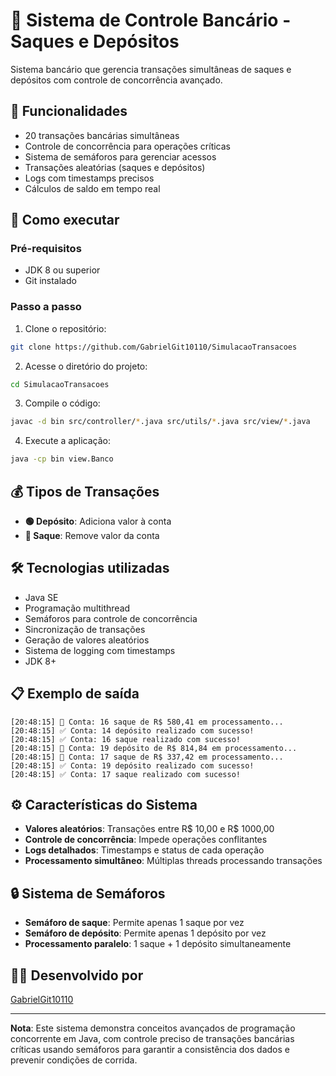 # 🏦 Sistema de Controle Bancário - Saques e Depósitos

Sistema bancário que gerencia transações simultâneas de saques e depósitos com controle de concorrência avançado.

## 🎯 Funcionalidades

- 20 transações bancárias simultâneas
- Controle de concorrência para operações críticas
- Sistema de semáforos para gerenciar acessos
- Transações aleatórias (saques e depósitos)
- Logs com timestamps precisos
- Cálculos de saldo em tempo real

## 🚀 Como executar

### Pré-requisitos
- JDK 8 ou superior
- Git instalado

### Passo a passo
1. Clone o repositório:
```bash
git clone https://github.com/GabrielGit10110/SimulacaoTransacoes
```

2. Acesse o diretório do projeto:
```bash
cd SimulacaoTransacoes
```

3. Compile o código:
```bash
javac -d bin src/controller/*.java src/utils/*.java src/view/*.java
```

4. Execute a aplicação:
```bash
java -cp bin view.Banco
```

## 💰 Tipos de Transações

- **🟢 Depósito**: Adiciona valor à conta
- **🔴 Saque**: Remove valor da conta

## 🛠️ Tecnologias utilizadas
- Java SE
- Programação multithread
- Semáforos para controle de concorrência
- Sincronização de transações
- Geração de valores aleatórios
- Sistema de logging com timestamps
- JDK 8+

## 📋 Exemplo de saída

```
[20:48:15] 🔄 Conta: 16 saque de R$ 580,41 em processamento...
[20:48:15] ✅ Conta: 14 depósito realizado com sucesso!
[20:48:15] ✅ Conta: 16 saque realizado com sucesso!
[20:48:15] 🔄 Conta: 19 depósito de R$ 814,84 em processamento...
[20:48:15] 🔄 Conta: 17 saque de R$ 337,42 em processamento...
[20:48:15] ✅ Conta: 19 depósito realizado com sucesso!
[20:48:15] ✅ Conta: 17 saque realizado com sucesso!

```

## ⚙️ Características do Sistema

- **Valores aleatórios**: Transações entre R$ 10,00 e R$ 1000,00
- **Controle de concorrência**: Impede operações conflitantes
- **Logs detalhados**: Timestamps e status de cada operação
- **Processamento simultâneo**: Múltiplas threads processando transações

## 🔒 Sistema de Semáforos

- **Semáforo de saque**: Permite apenas 1 saque por vez
- **Semáforo de depósito**: Permite apenas 1 depósito por vez  
- **Processamento paralelo**: 1 saque + 1 depósito simultaneamente

## 👨‍💻 Desenvolvido por
[GabrielGit10110](https://github.com/GabrielGit10110)

---

**Nota**: Este sistema demonstra conceitos avançados de programação concorrente em Java, com controle preciso de transações bancárias críticas usando semáforos para garantir a consistência dos dados e prevenir condições de corrida.
